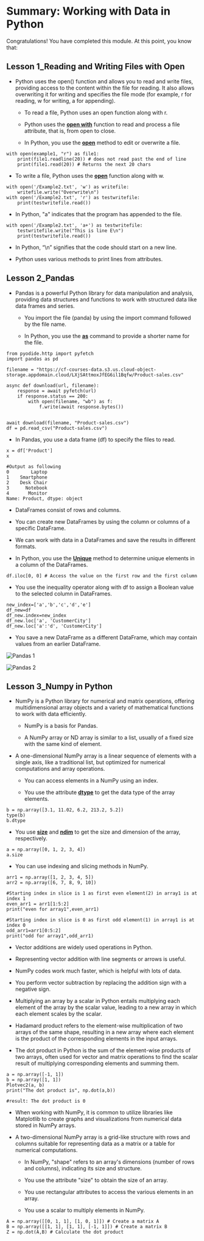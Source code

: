 # Summary: Working with Data in Python

Congratulations! You have completed this module. At this point, you know that: 

## Lesson 1_Reading and Writing Files with Open

- Python uses the open() function and allows you to read and write files, providing access to the content within the file for reading. It also allows overwriting it for writing and specifies the file mode (for example, r for reading, w for writing, a for appending).

  - To read a file, Python uses an open function along with r.

  - Python uses the <ins>**open with**</ins> function to read and process a file attribute, that is, from open to close.

  - In Python, you use the <ins>**open**</ins> method to edit or overwrite a file.

```
with open(example1, "r") as file1:
    print(file1.readline(20)) # does not read past the end of line
    print(file1.read(20)) # Returns the next 20 chars
```


  - To write a file, Python uses the <ins>**open**</ins> function along with w.
```
with open('/Example2.txt', 'w') as writefile:
    writefile.write("Overwrite\n")
with open('/Example2.txt', 'r') as testwritefile:
    print(testwritefile.read())
 ```
   
  - In Python, "a" indicates that the program has appended to the file.
```
with open('/Example2.txt', 'a+') as testwritefile:
    testwritefile.write("This is line E\n")
    print(testwritefile.read())
```
    
  - In Python, “\n” signifies that the code should start on a new line. 

  - Python uses various methods to print lines from attributes.


## Lesson 2_Pandas

- Pandas is a powerful Python library for data manipulation and analysis, providing data structures and functions to work with structured data like data frames and series.

  - You import the file (panda) by using the import command followed by the file name. 

  - In Python, you use the <ins>**as**</ins> command to provide a shorter name for the file.
```
from pyodide.http import pyfetch
import pandas as pd

filename = "https://cf-courses-data.s3.us.cloud-object-storage.appdomain.cloud/LXjSAttmoxJfEG6il1Bqfw/Product-sales.csv"

async def download(url, filename):
    response = await pyfetch(url)
    if response.status == 200:
        with open(filename, "wb") as f:
            f.write(await response.bytes())


await download(filename, "Product-sales.csv")
df = pd.read_csv("Product-sales.csv")
```
  - In Pandas, you use a data frame (df) to specify the files to read.

```
x = df['Product']
x

#Output as following
0        Laptop
1    Smartphone
2    Desk Chair
3      Notebook
4       Monitor
Name: Product, dtype: object

```

  - DataFrames consist of rows and columns.  

  - You can create new DataFrames by using the column or columns of a specific DataFrame.  

  - We can work with data in a DataFrames and save the results in different formats.

  - In Python, you use the <ins>**Unique**</ins> method to determine unique elements in a column of the DataFrames.

```
df.iloc[0, 0] # Access the value on the first row and the first column
```

  - You use the inequality operator along with df to assign a Boolean value to the selected column in DataFrames.

```
new_index=['a','b','c','d','e']
df_new=df
df_new.index=new_index
df_new.loc['a', 'CustomerCity']
df_new.loc['a':'d', 'CustomerCity']
```

  - You save a new DataFrame as a different DataFrame, which may contain values from an earlier DataFrame.

![Pandas 1](https://github.com/tuethu/IBM-Data-Science-Course/blob/main/Course%204_Python%20for%20Data%20Science%20and%20AI/Module%204_Working%20with%20Data%20in%20Python/Lesson%202_Pandas/Pandas_1.png)

![Pandas 2](https://github.com/tuethu/IBM-Data-Science-Course/blob/main/Course%204_Python%20for%20Data%20Science%20and%20AI/Module%204_Working%20with%20Data%20in%20Python/Lesson%202_Pandas/Pandas_2.png)


## Lesson 3_Numpy in Python

- NumPy is a Python library for numerical and matrix operations, offering multidimensional array objects and a variety of mathematical functions to work with data efficiently.

  - NumPy is a basis for Pandas.

  - A NumPy array or ND array is similar to a list, usually of a fixed size with the same kind of element.


- A one-dimensional NumPy array is a linear sequence of elements with a single axis, like a traditional list, but optimized for numerical computations and array operations.

  - You can access elements in a NumPy using an index. 

  - You use the attribute <ins>**dtype**</ins> to get the data type of the array elements. 

```
b = np.array([3.1, 11.02, 6.2, 213.2, 5.2])
type(b)
b.dtype
```

  - You use <ins>**size**</ins> and <ins>**ndim**</ins> to get the size and dimension of the array, respectively.
    
```
a = np.array([0, 1, 2, 3, 4])
a.size
```

  - You can use indexing and slicing methods in NumPy.
```
arr1 = np.array([1, 2, 3, 4, 5])
arr2 = np.array([6, 7, 8, 9, 10])

#Starting index in slice is 1 as first even element(2) in array1 is at index 1
even_arr1 = arr1[1:5:2]
print("even for array1",even_arr1)
    
#Starting index in slice is 0 as first odd element(1) in array1 is at index 0
odd_arr1=arr1[0:5:2]
print("odd for array1",odd_arr1)
```

  - Vector additions are widely used operations in Python. 

  - Representing vector addition with line segments or arrows is useful.

  - NumPy codes work much faster, which is helpful with lots of data.

  - You perform vector subtraction by replacing the addition sign with a negative sign. 

  - Multiplying an array by a scalar in Python entails multiplying each element of the array by the scalar value, leading to a new array in which each element scales by the scalar.

  - Hadamard product refers to the element-wise multiplication of two arrays of the same shape, resulting in a new array where each element is the product of the corresponding elements in the input arrays.

  - The dot product in Python is the sum of the element-wise products of two arrays, often used for vector and matrix operations to find the scalar result of multiplying corresponding elements and summing them.

```
a = np.array([-1, 1])
b = np.array([1, 1])
Plotvec2(a, b)
print("The dot product is", np.dot(a,b))

#result: The dot product is 0
```

  - When working with NumPy, it is common to utilize libraries like Matplotlib to create graphs and visualizations from numerical data stored in NumPy arrays.


- A two-dimensional NumPy array is a grid-like structure with rows and columns suitable for representing data as a matrix or a table for numerical computations.

  - In NumPy, "shape" refers to an array's dimensions (number of rows and columns), indicating its size and structure.

  - You use the attribute "size" to obtain the size of an array. 

  - You use rectangular attributes to access the various elements in an array.

  - You use a scalar to multiply elements in NumPy.
 
```
A = np.array([[0, 1, 1], [1, 0, 1]]) # Create a matrix A
B = np.array([[1, 1], [1, 1], [-1, 1]]) # Create a matrix B
Z = np.dot(A,B) # Calculate the dot product
```


